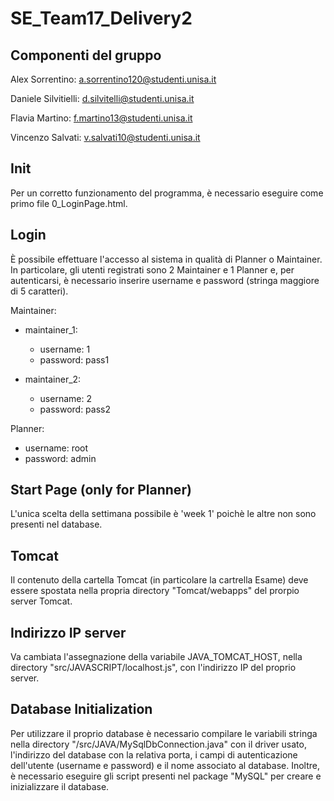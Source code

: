 # SE_Team17_Delivery2

## Componenti del gruppo
Alex Sorrentino: a.sorrentino120@studenti.unisa.it

Daniele Silvitielli: d.silvitelli@studenti.unisa.it

Flavia Martino: f.martino13@studenti.unisa.it

Vincenzo Salvati: v.salvati10@studenti.unisa.it

## Init

Per un corretto funzionamento del programma, è necessario eseguire come primo file 0_LoginPage.html.

## Login

È possibile effettuare l'accesso al sistema in qualità di Planner o Maintainer. 
In particolare, gli utenti registrati sono 2 Maintainer e 1 Planner e, per autenticarsi, è necessario inserire username e password (stringa maggiore di 5 caratteri). 

Maintainer:
  - maintainer_1:
    - username: 1 
    - password: pass1

  - maintainer_2:
    - username: 2 
    - password: pass2

Planner:
  - username: root
  - password: admin

## Start Page (only for Planner)
L'unica scelta della settimana possibile è 'week 1' poichè le altre non sono presenti nel database.

## Tomcat

Il contenuto della cartella Tomcat (in particolare la cartrella Esame) deve essere spostata nella propria directory "Tomcat/webapps" del prorpio server Tomcat.

## Indirizzo IP server

Va cambiata l'assegnazione della variabile JAVA_TOMCAT_HOST, nella directory "src/JAVASCRIPT/localhost.js", con l'indirizzo IP del proprio server.

## Database Initialization

Per utilizzare il proprio database è necessario compilare le variabili stringa nella directory "/src/JAVA/MySqlDbConnection.java" con il driver usato, l'indirizzo del database con la relativa porta, i campi di autenticazione dell'utente (username e password) e il nome associato al database. 
Inoltre, è necessario eseguire gli script presenti nel package "MySQL" per creare e inizializzare il database.

